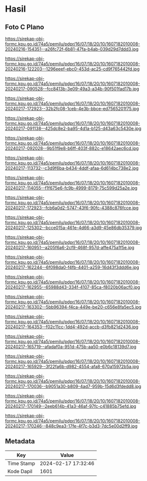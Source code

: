 # Hasil

## Foto C Plano

https://sirekap-obj-formc.kpu.go.id/74a5/pemilu/pdpr/16/07/18/20/10/1607182010008-20240216-154351--a26fc72f-6b81-47fa-b4ab-039d29d7ddd3.jpg

https://sirekap-obj-formc.kpu.go.id/74a5/pemilu/pdpr/16/07/18/20/10/1607182010008-20240216-122203--1296eeef-ebc0-453d-ac25-cd9f765442fd.jpg

https://sirekap-obj-formc.kpu.go.id/74a5/pemilu/pdpr/16/07/18/20/10/1607182010008-20240217-090528--fcc8413b-3e09-49a3-a34b-90f501fad17b.jpg

https://sirekap-obj-formc.kpu.go.id/74a5/pemilu/pdpr/16/07/18/20/10/1607182010008-20240217-172923--32b2fc08-1ceb-4e3b-bbce-ed7565201f75.jpg

https://sirekap-obj-formc.kpu.go.id/74a5/pemilu/pdpr/16/07/18/20/10/1607182010008-20240217-091138--425dc8e2-ba95-4d1a-b125-d43a63c5430e.jpg

https://sirekap-obj-formc.kpu.go.id/74a5/pemilu/pdpr/16/07/18/20/10/1607182010008-20240217-092028--9b51f9e8-b6ff-403f-882c-e18642aec6cd.jpg

https://sirekap-obj-formc.kpu.go.id/74a5/pemilu/pdpr/16/07/18/20/10/1607182010008-20240217-113732--c3d9f6ba-b434-4ddf-afaa-6d614bc738e2.jpg

https://sirekap-obj-formc.kpu.go.id/74a5/pemilu/pdpr/16/07/18/20/10/1607182010008-20240217-114055--f1f675e6-fc9b-4999-8179-75c599d25a2e.jpg

https://sirekap-obj-formc.kpu.go.id/74a5/pemilu/pdpr/16/07/18/20/10/1607182010008-20240217-172923--fcb6a0d2-5747-43f6-90fc-4388c876fcce.jpg

https://sirekap-obj-formc.kpu.go.id/74a5/pemilu/pdpr/16/07/18/20/10/1607182010008-20240217-125302--bcce015a-461e-4d66-a3d9-45e86db35379.jpg

https://sirekap-obj-formc.kpu.go.id/74a5/pemilu/pdpr/16/07/18/20/10/1607182010008-20240217-160951--a205f6a6-2cf9-468f-957d-affe475a1f5e.jpg

https://sirekap-obj-formc.kpu.go.id/74a5/pemilu/pdpr/16/07/18/20/10/1607182010008-20240217-162244--6f098da0-f4fb-4401-a259-16d43f3ddd6e.jpg

https://sirekap-obj-formc.kpu.go.id/74a5/pemilu/pdpr/16/07/18/20/10/1607182010008-20240217-162955--65988d43-334f-4107-85ca-f8020b06acf0.jpg

https://sirekap-obj-formc.kpu.go.id/74a5/pemilu/pdpr/16/07/18/20/10/1607182010008-20240217-163302--5bb96394-f4ca-449e-be20-c656e8fa5ec5.jpg

https://sirekap-obj-formc.kpu.go.id/74a5/pemilu/pdpr/16/07/18/20/10/1607182010008-20240217-164353--f02c11cc-1dd4-492d-accb-d3fb821d2436.jpg

https://sirekap-obj-formc.kpu.go.id/74a5/pemilu/pdpr/16/07/18/20/10/1607182010008-20240217-165719--afadaf0a-951d-475b-aa50-e0b6c18139d7.jpg

https://sirekap-obj-formc.kpu.go.id/74a5/pemilu/pdpr/16/07/18/20/10/1607182010008-20240217-165929--3f22fa6b-d982-4554-afa8-670a15972b5a.jpg

https://sirekap-obj-formc.kpu.go.id/74a5/pemilu/pdpr/16/07/18/20/10/1607182010008-20240217-170036--b9051a30-b809-4ad7-959b-15d6d3fdedd8.jpg

https://sirekap-obj-formc.kpu.go.id/74a5/pemilu/pdpr/16/07/18/20/10/1607182010008-20240217-170149--2eeb614b-41a3-46af-97fc-c41885b75efd.jpg

https://sirekap-obj-formc.kpu.go.id/74a5/pemilu/pdpr/16/07/18/20/10/1607182010008-20240217-170246--848c9ea3-17fe-4f7c-b3d3-7dc5e00d2ff9.jpg


## Metadata

| Key        | Value               |
| ---------- | ------------------- |
| Time Stamp | 2024-02-17 17:32:46 |
| Kode Dapil | 1601                |



